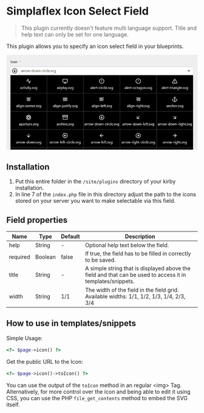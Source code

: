# Simplaflex Icon Select Field

> This plugin currently doesn't feature multi language support. Title and help text can only be set for one language.

This plugin allows you to specify an icon select field in your blueprints. 

![Illustration of the icon select field](icon-select-field_illustation.jpg)

## Installation
1. Put this entire folder in the `/site/plugins` directory of your kirby installation.
2. In line 7 of the `index.php` file in this directory adjust the path to the icons stored on your server you want to make selectable via this field.

## Field properties

| Name | Type | Default | Description |
|--- | --- | ---| ----|
| help | String | - | Optional help text below the field. |
| required | Boolean | false | If true, the field has to be filled in correctly to be saved. |
| title | String| - | A simple string that is displayed above the field and that can be used to access it in templates/snippets. |
| width | String | 1/1 | The width of the field in the field grid. Available widths: 1/1, 1/2, 1/3, 1/4, 2/3, 3/4 |

## How to use in templates/snippets

Simple Usage:
````php
<?= $page->icon() ?>
````

Get the public URL to the Icon:
````php
<?= $page->icon()->toIcon() ?>
````
You can use the output of the `toIcon` method in an regular &lt;img&gt; Tag.
Alternatively, for more control over the icon and being able to edit it using CSS, you can use the PHP `file_get_contents` method to embed the SVG itself.
